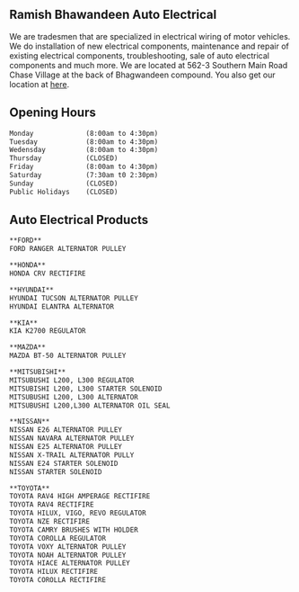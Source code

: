 ## Ramish Bhawandeen Auto Electrical

We are tradesmen that are specialized in electrical wiring of motor vehicles. We do installation of new electrical components, maintenance and repair of existing electrical components, troubleshooting, sale of auto electrical components and much more.
We are located at 562-3 Southern Main Road Chase Village at the back of Bhagwandeen compound. You also get our location at [here](https://goo.gl/maps/eLG3ReSuLZGH9Hyr6).


## Opening Hours
```markdown
Monday             (8:00am to 4:30pm)
Tuesday            (8:00am to 4:30pm)
Wedensday          (8:00am to 4:30pm)
Thursday           (CLOSED)
Friday             (8:00am to 4:30pm)
Saturday           (7:30am t0 2:30pm)
Sunday             (CLOSED)
Public Holidays    (CLOSED)
```


## Auto Electrical Products
```markdown
**FORD**
FORD RANGER ALTERNATOR PULLEY

**HONDA**
HONDA CRV RECTIFIRE

**HYUNDAI**
HYUNDAI TUCSON ALTERNATOR PULLEY
HYUNDAI ELANTRA ALTERNATOR

**KIA**
KIA K2700 REGULATOR

**MAZDA**
MAZDA BT-50 ALTERNATOR PULLEY

**MITSUBISHI**
MITSUBUSHI L200, L300 REGULATOR
MITSUBISHI L200, L300 STARTER SOLENOID
MITSUBUSHI L200, L300 ALTERNATOR
MITSUBUSHI L200,L300 ALTERNATOR OIL SEAL

**NISSAN**
NISSAN E26 ALTERNATOR PULLEY
NISSAN NAVARA ALTERNATOR PULLEY
NISSAN E25 ALTERNATOR PULLEY
NISSAN X-TRAIL ALTERNATOR PULLY
NISSAN E24 STARTER SOLENOID
NISSAN STARTER SOLENOID

**TOYOTA**
TOYOTA RAV4 HIGH AMPERAGE RECTIFIRE
TOYOTA RAV4 RECTIFIRE
TOYOTA HILUX, VIGO, REVO REGULATOR
TOYOTA NZE RECTIFIRE
TOYOTA CAMRY BRUSHES WITH HOLDER
TOYOTA COROLLA REGULATOR
TOYOTA VOXY ALTERNATOR PULLEY
TOYOTA NOAH ALTERNATOR PULLEY
TOYOTA HIACE ALTERNATOR PULLEY
TOYOTA HILUX RECTIFIRE
TOYOTA COROLLA RECTIFIRE
```
